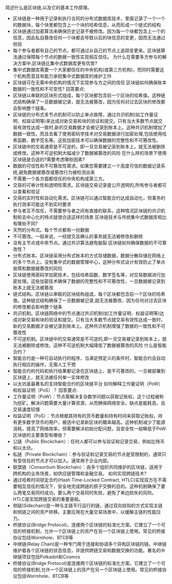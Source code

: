 简述什么是区块链,以及它的基本工作原理。
- 区块链是一种用于记录和执行合同的分布式数据库技术，里面记录了一个一个的数据块，每个块里都包含上一个块的哈希信息，从而形成一个链式的结构
- 区块链通过加密算法来确保历史记录不被修改。因为每一个块都包含上一个的信息，因此私自篡改任何一个块都会导致以后的块信息的变更，因而无法通过校验
- 每个参与者都有自己的节点，都可通过从自己的节点上追踪变更来。区块链算法通过保障每个节点的数据一致性实现相互信任。
为什么在需要多方参与的解决方案中,区块链比集中式数据库更有优势?
- 集中式数据库需要一个大家都信任的中央机构(或第三方机构)，而同时需要这个机构愿意且有能力承担集中式数据库的维护工作
- 区块链可在无需中央机构的情况下实现参与方之间的信任
区块链如何确保账本数据的一致性和不可变性?
回答要点:
- 区块链以串联的区块形式组成，每个区块都包含前一个区块的哈希值。这种链式结构确保了一旦数据被记录，就无法被篡改，因为任何对过去区块的修改都会影响整个链条。
- 区块链的分布式多节点机制可以防止单点故障，通过共识机制(如工作量证明、权益证明等)来达成对新交易和块的验证和提交。只有当大多数节点就交易有效性达成一致时,新的交易数据才会被记录到账本上。这种共识机制增加了数据一致性。而且去看了使用密码学技术对交易数据进行加密处理,包括使用哈希函数、数字签名等。这些加密技术可以确保数据的完整性和不可篡改性。
- 区块链中的交易通常是不可逆的，即一旦交易被记录到账本上，就无法被删除或修改。这种不可逆机制大幅减少了数据被篡改的风险
在什么样的场景下使用区块链是合适的?需要考虑哪些因素?
- 数据的可信性和不可篡改性需求。如果您需要建立一个高度可信的数据记录系统,避免数据被篡改或篡改行为被检测出来
- 不需要一个各方面都信任的中央机构或第三方。
- 交易的可审计性和透明性需求。区块链交易记录是公开透明的,所有参与者都可以查看和验证
- 交易的实时性和自动化需求。区块链可以通过智能合约达成自动化，但事务的执行效率可能达不到实时要求
- 参与者互不信任，不需要参与者之间有直接的联系，这种情况区块链的共识机制和去中心化的特点就很合适这样的场景
区块链技术与传统集中式数据库相比有哪些不同?
- 天然的分布式。每个节点都有一份数据
- 不可篡改。一般来说，一经提交且确认的事务就无法被修改和删除
- 没有主节点或中央节点。通过共识算法避免脑裂
区块链如何确保数据的不可篡改性？
- 分布式账本。区块链采用分布式账本的方式存储数据，数据分散存储在网络上的多个节点上。没有集中式的数据管理中心，这种分布式设计有效防止了单点故障和数据被篡改的风险
- 区块链使用密码学加密技术，包括哈希函数、数字签名等，对交易数据进行加密处理。这些加密技术确保了数据的完整性和不可篡改性，一旦数据被记录到账本上就无法被篡改
- 链式结构。区块链以串联的区块结构组成，每个区块都包含前一个区块的哈希值。这种链式结构确保了一旦数据被记录,就无法被篡改，因为任何对过去区块的修改都会影响整个链条
- 共识机制。区块链网络中的节点通过共识机制(如工作量证明、权益证明等)达成对新交易和块的验证和提交。只有当大多数节点就交易有效性达成一致时，新的交易数据才会被记录到账本上。这种共识机制增强了数据的一致性和不可篡改性
- 不可逆机制。区块链中的交易通常是不可逆的,即一旦交易被记录到账本上，就无法被删除或修改。这种不可逆机制大幅降低了数据被篡改的风险
什么是智能合约？
- 智能合约是一种可自动执行的程序，当满足预定义的条件时，智能合约会自动执行相应的操作，无需人工干预
- 智能合约的代码和执行结果都记录在区块链上，是不可篡改的。一旦被部署到区块链上，就无法被任何单一实体修改
- 以太坊是最著名的支持智能合约的区块链平台
如何解释工作量证明（PoW）和权益证明（PoS）？
回答要点:
- 工作量证明（PoW）：节点需解决复杂数学问题以获取记账权，这个过程被称为挖矿。解决问题需要大量计算资源，从而确保网络安全。缺点是能耗高，且交易速度较慢
- 权益证明（PoS）：节点根据其持有的货币数量和持有时间来获取记账权。持有更多数字货币的用户，被选中记录新区块的概率越高。这种机制减少了能源消耗，提高了网络效率，但需要解决初始分配问题，且安全性一般略低于PoW
区块链的主要类型有哪些？
- 公链（Public Blockchain）：任何人都可以参与验证和记录交易，例如比特币和以太坊。
- 私链（Private Blockchain）：参与验证和记录交易的节点是受限制的，通常只有受信任的节点才可以加入。通常用于企业内部。
- 联盟链（Consortium Blockchain）：由多个组织共同维护的区块链，适用于跨机构的业务场景，如供应链管理和金融交易。
如何实现跨链技术?
- 通过哈希时间锁定合约(Hash Time-Locked Contract, HTLC)实现双方在不需要相互信任的情况下，安全地完成跨链的原子交换的目的。这种机制确保了要么两笔交易同时成功，要么两个交易同时失败，避免了单边损失的风险。HTLC是实现跨链交易的重要基础。
- 侧链(Sidechain)是一种与主链平行运行的链，通过双向挂钩的方式实现主链和侧链之间的资产转移。主要应用在大量交易场景中，以缓解主链的性能压力。
- 桥接协议(Bridge Protocol)，连接两个区块链的标准化方案。它建立了一个可信的桥接机制，允许一个区块链上的资产在另一个区块链上使用。常见的桥接协议包括Wormhole、BTCB等
- 中继链(Relay Chain)是一种专门用于连接和协调多个异构区块链的链。中继链维护着各个区块链的状态信息，并提供跨链交易和数据交换的功能。著名的中继链项目包括Polkadot和Cosmos
- 桥接协议(Bridge Protocol)是连接两个区块链的标准化方案。它建立了一个可信的桥接机制,允许一个区块链上的资产在另一个区块链上使用。常见的桥接协议包括Wormhole、BTCB等